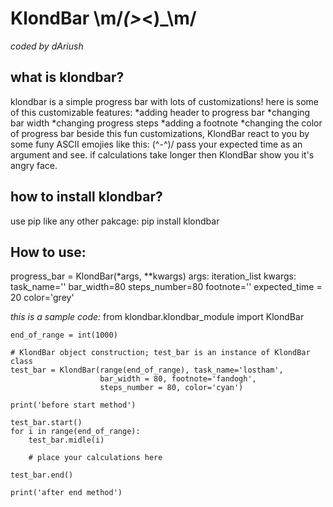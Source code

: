 # KlondBar \m/_(>_<)_\m/
*coded by dAriush*

## what is klondbar?
klondbar is a simple progress bar with lots of customizations!
here is some of this customizable features:
*adding header to progress bar
*changing bar width
*changing progress steps
*adding a footnote
*changing the color of progress bar
beside this fun customizations, KlondBar react to you by some funy ASCII emojies like this: \(^-^)/
pass your expected time as an argument and see. if calculations take longer then KlondBar show you it's angry face.

## how to install klondbar?
use pip like any other pakcage:
pip install klondbar

## How to use:
progress_bar = KlondBar(*args, **kwargs)
args:
iteration_list 
kwargs:
task_name=''
bar_width=80
steps_number=80
footnote=''
expected_time = 20
color='grey'

*this is a sample code:*
    from klondbar.klondbar_module import KlondBar
    
    end_of_range = int(1000)

    # KlondBar object construction; test_bar is an instance of KlondBar class
    test_bar = KlondBar(range(end_of_range), task_name='lostham',
                        bar_width = 80, footnote='fandogh',
                        steps_number = 80, color='cyan')

    print('before start method')
    
    test_bar.start()
    for i in range(end_of_range):
        test_bar.midle(i)
        
        # place your calculations here
        
    test_bar.end()
    
    print('after end method')
